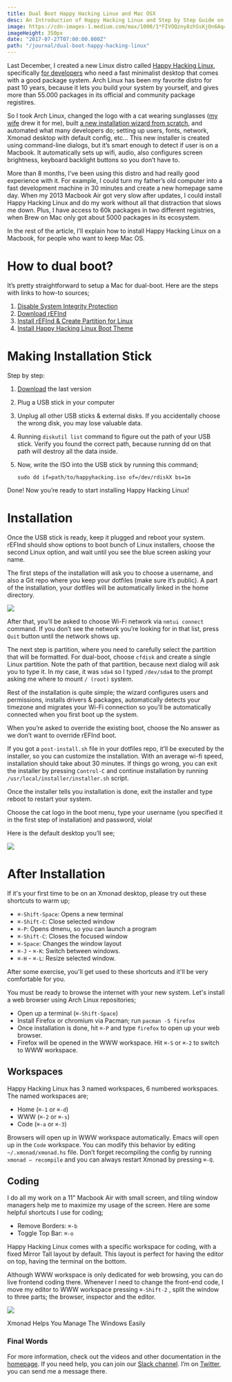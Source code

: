 ```yaml
---
title: Dual Boot Happy Hacking Linux and Mac OSX
desc: An Introduction of Happy Hacking Linux and Step by Step Guide on How to Install It on a Macbook
image: https://cdn-images-1.medium.com/max/1000/1*FIVOQzny8zhSsKjOn6Aq4w.png
imageHeight: 350px
date: "2017-07-27T07:00:00.000Z"
path: "/journal/dual-boot-happy-hacking-linux"
---
```


Last December, I created a new Linux distro called [Happy Hacking Linux](http://kodfabrik.com/happy-hacking-linux), specifically [for developers](/journal/pin-factory)
who need a fast minimalist desktop that comes with a good package system. Arch Linux has been my favorite distro for past 10 years,
because it lets you build your system by yourself, and gives more than 55.000 packages in its official and community package registires.

So I took Arch Linux, changed the logo with a cat wearing sunglasses ([my wife](http://novatogatorop.com) drew it for me), built
[a new installation wizard from scratch](https://github.com/happy-hacking-linux/installer), and automated what many developers do;
setting up users, fonts, network, Xmonad desktop with default config, etc… This new installer is created using command-line dialogs,
but it’s smart enough to detect if user is on a Macbook. It automatically sets up wifi, audio, also configures screen brightness,
keyboard backlight buttons so you don’t have to.

More than 8 months, I’ve been using this distro and had really good experience with it. For example, I could turn my father’s old
computer into a fast development machine in 30 minutes and create a new homepage same day. When my 2013 Macbook Air
got very slow after updates, I could install Happy Hacking Linux and do my work without all that distraction that slows me down.
Plus, I have access to 60k packages in two different registries, when Brew on Mac only got about 5000 packages in its ecosystem.

In the rest of the article, I’ll explain how to install Happy Hacking Linux on a Macbook, for people who want to keep Mac OS.

# How to dual boot?

It’s pretty straightforward to setup a Mac for dual-boot. Here are the steps with links to how-to sources;

1. [Disable System Integrity Protection](https://apple.stackexchange.com/questions/209272/how-do-i-get-refind-working-with-os-x-10-11-el-capitan)
2. [Download rEFInd](https://sourceforge.net/projects/refind/)
3. [Install rEFInd & Create Partition for Linux](https://www.howtogeek.com/187410/how-to-install-and-dual-boot-linux-on-a-mac/)
4. [Install Happy Hacking Linux Boot Theme](https://github.com/happy-hacking-linux/refind-theme-regular)

# Making Installation Stick

Step by step:

1. [Download](http://kodfabrik.com/happy-hacking-linux/) the last version
2. Plug a USB stick in your computer
3. Unplug all other USB sticks & external disks. If you accidentally choose the wrong disk, you may lose valuable data.
4. Running `diskutil list` command to figure out the path of your USB stick. Verify you found the correct path, because running dd on that path will destroy all the data inside.
5. Now, write the ISO into the USB stick by running this command;

   `sudo dd if=path/to/happyhacking.iso of=/dev/rdiskX bs=1m`

Done! Now you’re ready to start installing Happy Hacking Linux!

# Installation

Once the USB stick is ready, keep it plugged and reboot your system. rEFInd should show options to boot bunch of Linux installers, choose the second Linux option, and wait until you see the blue screen asking your name.

The first steps of the installation will ask you to choose a username, and also a Git repo where you keep your dotfiles (make sure it’s public). A part of the installation, your dotfiles will be automatically linked in the home directory.

<div class="center-img">

![](https://cdn-images-1.medium.com/max/600/1*3W-VElv3S_gcNe1r7TtybQ.png)
</div>

After that, you’ll be asked to choose Wi-Fi network via `nmtui connect` command. If you don’t see the network you’re looking for in that list,
press `Quit` button until the network shows up.

The next step is partition, where you need to carefully select the partition that will be formatted. For dual-boot,
choose `cfdisk` and create a single Linux partition. Note the path of that partition, because next dialog will
ask you to type it. In my case, it was `sda4` so I typed `/dev/sda4` to the prompt asking me where to mount `/ (root)` system.


Rest of the installation is quite simple; the wizard configures users and permissions, installs drivers & packages, automatically detects
your timezone and migrates your Wi-Fi connection so you’ll be automatically connected when you first boot up the system.

When you’re asked to override the existing boot, choose the No answer as we don’t want to override rEFInd boot.

If you got a `post-install.sh` file in your dotfiles repo, it’ll be executed by the installer, so you can customize the installation.
With an average wi-fi speed, installation should take about 30 minutes. If things go wrong, you can exit the installer by pressing
`Control-C` and continue installation by running `/usr/local/installer/installer.sh` script.

Once the installer tells you installation is done, exit the installer and type reboot to restart your system.

Choose the cat logo in the boot menu, type your username (you specified it in the first step of installation) and password, viola!

Here is the default desktop you’ll see;

![](https://cdn-images-1.medium.com/max/2000/1*nz5N2atA1EAiY_jb5xyHnw.png)

# After Installation

If it's your first time to be on an Xmonad desktop, please try out these shortcuts to warm up;

* `⌘-Shift-Space`: Opens a new terminal
* `⌘-Shift-C`: Close selected window
* `⌘-P`: Opens dmenu, so you can launch a program
* `⌘-Shift-C`: Closes the focused window
* `⌘-Space`: Changes the window layout
* `⌘-J` - `⌘-K`: Switch between windows.
* `⌘-H` - `⌘-L`: Resize selected window.

After some exercise, you'll get used to these shortcuts and it'll be very comfortable for you.

You must be ready to browse the internet with your new system. Let's install a web browser using Arch Linux repositories;

* Open up a terminal (`⌘-Shift-Space`)
* Install Firefox or chromium via Pacman; run `pacman -S firefox`
* Once installation is done, hit `⌘-P` and type `firefox` to open up your web browser.
* Firefox will be opened in the WWW workspace. Hit `⌘-S` or `⌘-2` to switch to WWW workspace.

## Workspaces

Happy Hacking Linux has 3 named workspaces, 6 numbered workspaces. The named workspaces are;

* Home (`⌘-1` or `⌘-d`)
* WWW (`⌘-2` or `⌘-s`)
* Code (`⌘-a` or `⌘-3`)

Browsers will open up in WWW workspace automatically. Emacs will open up
in the `Code` workspace. You can modify this behavior by editing `~/.xmonad/xmonad.hs` file. Don’t forget recompiling the config by running `xmonad — recompile` and you can always restart Xmonad by pressing `⌘-Q`.

## Coding

I do all my work on a 11" Macbook Air with small screen, and
tiling window managers help me to maximize my usage of the screen.
Here are some helpful shortcuts I use for coding;

* Remove Borders: `⌘-b`
* Toggle Top Bar: `⌘-o`

Happy Hacking Linux comes with a specific workspace for coding,
with a fixed Mirror Tall layout by default. This layout is perfect
for having the editor on top, having the terminal on the bottom.

Although WWW workspace is only dedicated for web browsing, you can do
live frontend coding there. Whenever I need to change the
front-end code, I move my editor to WWW workspace pressing
`⌘-Shift-2` , split the window to three parts; the browser, inspector
and the editor.

<div class="wide">

![](https://cdn-images-1.medium.com/max/1000/1*D73KNz7S01RRGL604C9KEA.png)

<span class="img-alt">Xmonad Helps You Manage The Windows Easily</span>
</div>

### Final Words

For more information, check out the videos and other documentation
in the [homepage](http://kodfabrik.com/happy-hacking-linux). If you need help, you can join our
[Slack channel](https://join.slack.com/t/happyhackinglinux/shared_invite/enQtMjUzNDU3MzQwMTk4LTE5ZjAwNzFiNDg4Yjc5MThhYmQ3MjBmZmExY2E1MjY1NTA2NDQ1ZWJhZjFhMTk5ZGIyN2U0MjcxZTI1ZWY2NGI).
I’m on [Twitter](https://twitter.com/afrikaradyo), you can send me a message there.

